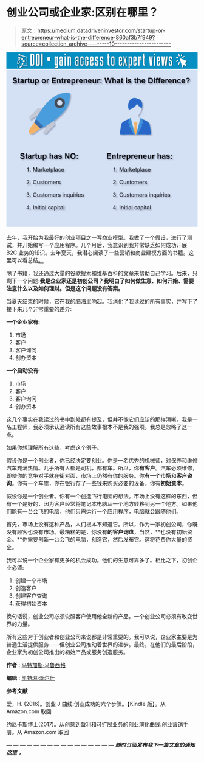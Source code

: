 # 创业公司或企业家:区别在哪里？

> 原文：<https://medium.datadriveninvestor.com/startup-or-entrepreneur-what-is-the-difference-860af3b7f949?source=collection_archive---------10----------------------->

[![](img/8dd5024388875eb0cd6b20a612fec298.png)](http://www.track.datadriveninvestor.com/1B9E)![](img/e3e3571e289d25ab5be6bffb619c17e7.png)

去年，我开始为我最好的创业项目之一写商业模型。我做了一个假设，进行了测试，并开始编写一个应用程序。几个月后，我意识到我非常缺乏如何成功开展 B2C 业务的知识。去年夏天，我潜心阅读了一些营销和商业建模方面的书籍。这里可以看总结[。](https://medium.com/datadriveninvestor/startups-what-they-need-to-know-3ec719575d23)

除了书籍，我还通过大量的谷歌搜索和维基百科的文章来帮助自己学习。后来，只剩下一个问题:**我是企业家还是初创公司？我明白了如何做生意、如何开始、需要注意什么以及如何理财。但是这个问题没有答案。**

当夏天结束的时候，它在我的脑海里响起。我消化了我读过的所有事实，并写下了接下来几个非常重要的差异:

**一个企业家有:**

1.  市场
2.  客户
3.  客户询问
4.  创办资本

**一个启动没有:**

1.  市场
2.  客户
3.  客户询问
4.  创办资本

这几个事实在我读过的书中到处都有提及，但并不像它们应该的那样清晰。我是一名工程师，我必须承认通读所有这些故事根本不是我的强项。我总是忽略了这一点。

如果你想理解所有这些，考虑这个例子。

假设你是一个创业者，你已经决定要创业。你是一名优秀的机械师，对保养和维修汽车充满热情。几乎所有人都是司机，都有车。所以，你**有客户**。汽车必须维修，即使你的竞争对手就在街对面，市场上仍然有你的服务。你**有一个市场**和**客户咨询**。你有一个车库，你在银行存了一些钱来购买必要的设备。你有**初始资本**。

假设你是一个创业者。你有一个创造飞行电脑的想法。市场上没有这样的东西，但有一个是好的，因为客户经常将笔记本电脑从一个地方转移到另一个地方。如果他们能有一台会飞的电脑，他们只需运行一个应用程序，电脑就会跟随他们。

首先，市场上没有这种产品，人们根本不知道它。所以，作为一家初创公司，你既没有顾客也没有市场。最糟糕的是，你没有**的客户询盘**，当然，**也没有初始资金。**你需要创新一台会飞的电脑，创造它，然后发布它。这将花费你大量的资金。

我可以说一个企业家有更多的机会成功。他们的生意可靠多了。相比之下，初创企业必须:

1.  创建一个市场
2.  创造客户
3.  创建客户查询
4.  获得初始资本

换句话说，创业公司必须说服客户使用他全新的产品。一个创业公司必须有改变世界的力量。

所有这些对于创业者和创业公司来说都是非常重要的。我可以说，企业家主要是为普通生活提供服务——但创业公司推动着世界的进步。最终，在他们的最后阶段，企业家为初创公司推出的初始产品或服务创造服务。

**作者** : [马特加斯·马鲁西格](https://www.linkedin.com/in/matjazmarussig/)

**编辑** : [凯特琳·沃尔什](https://www.linkedin.com/in/caitlin-walsh-77a711125/)

**参考文献**

爱，H. (2016)。创业 J 曲线:创业成功的六个步骤。【Kindle 版】。从 Amazon.com 取回

约尼卡斯博士(2017)。从创意到盈利和可扩展业务的创业演化曲线:创业营销手册。从 Amazon.com 取回

— — — — — — — — — — — — — — — —
***随时订阅发布我下一篇文章的通知*** [***这里***](https://docs.google.com/forms/d/e/1FAIpQLSe9pf7Wq9NhCqKuljPufwo2WIgjKRb-r9VPaXGwo01IWiekww/viewform) ***。***